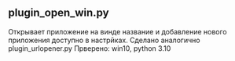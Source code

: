 ## plugin_open_win.py
Открывает приложение на винде название и добавление нового приложения доступно в настрйках. Сделано аналогично plugin_urlopener.py
Прверено: win10, python 3.10

